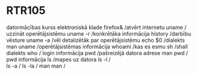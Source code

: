 # RTR105
datormācības kurss elektroniskā klade
firefox&  /atvērt internetu
uname  / uzzināt operētājsistēmu
uname -r  /konkrētāka informācija
history  /darbību vēsture
uname -a   /vēl detalizētāk par operētājsistēmu
echo  $0   /dialekts
man uname  /operētājsistēmas informācija
whoami  /kas es esmu
sh  /shall dialekts
who  / login informācija
pwd  /pašreizējā datora adrese
man pwd  / pwd informācija
ls  /mapes uz datora
ls -l  /    
ls -a  /
ls -la  /
man man  /
